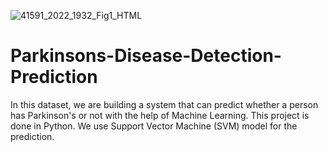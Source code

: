 ![41591_2022_1932_Fig1_HTML](https://github.com/TariqAi/Parkinsons-Disease-Detection-Prediction/assets/145915009/61523a08-0b4d-4133-9ff5-cdfcb95ac8f5)


# Parkinsons-Disease-Detection-Prediction
In this dataset, we are building a system that can predict whether a person has Parkinson's or not with the help of Machine Learning. This project is done in Python. We use Support Vector Machine (SVM) model for the prediction.
